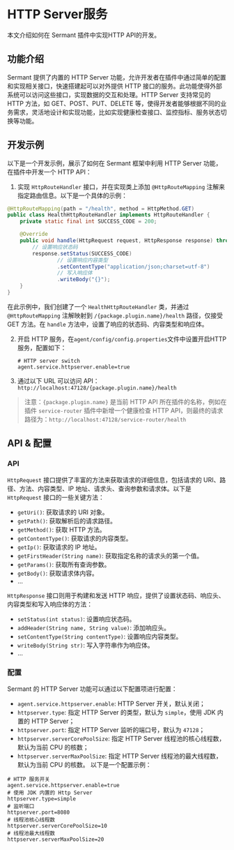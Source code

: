 # HTTP Server服务

本文介绍如何在 Sermant 插件中实现HTTP API的开发。

## 功能介绍
Sermant 提供了内置的 HTTP Server 功能，允许开发者在插件中通过简单的配置和实现相关接口，快速搭建起可以对外提供 HTTP 接口的服务。此功能使得外部系统可以访问这些接口，实现数据的交互和处理。HTTP Server 支持常见的 HTTP 方法，如 GET、POST、PUT、DELETE 等，使得开发者能够根据不同的业务需求，灵活地设计和实现功能，比如实现健康检查接口、监控指标、服务状态切换等功能。

## 开发示例
以下是一个开发示例，展示了如何在 Sermant 框架中利用 HTTP Server 功能，在插件中开发一个 HTTP API：
1. 实现 `HttpRouteHandler` 接口，并在实现类上添加 `@HttpRouteMapping` 注解来指定路由信息。以下是一个具体的示例：
```java
@HttpRouteMapping(path = "/health", method = HttpMethod.GET)
public class HealthHttpRouteHandler implements HttpRouteHandler {
    private static final int SUCCESS_CODE = 200;

    @Override
    public void handle(HttpRequest request, HttpResponse response) throws Exception {
        // 设置响应状态码
        response.setStatus(SUCCESS_CODE)
                // 设置响应内容类型
                .setContentType("application/json;charset=utf-8")
                // 写入响应体
                .writeBody("{}");
    }
}
```
在此示例中，我们创建了一个 `HealthHttpRouteHandler` 类，并通过 `@HttpRouteMapping` 注解映射到 `/{package.plugin.name}/health` 路径，仅接受 GET 方法。在 `handle` 方法中，设置了响应的状态码、内容类型和响应体。

2. 开启 HTTP 服务，在`agent/config/config.properties`文件中设置开启HTTP服务，配置如下：
   ```
   # HTTP server switch
   agent.service.httpserver.enable=true
   ```

3. 通过以下 URL 可以访问 API：`http://localhost:47128/{package.plugin.name}/health`
> 注意：`{package.plugin.name}` 是当前 HTTP API 所在插件的名称，例如在插件 `service-router` 插件中新增一个健康检查 HTTP API，则最终的请求路径为：`http://localhost:47128/service-router/health`

## API & 配置

### API
`HttpRequest` 接口提供了丰富的方法来获取请求的详细信息，包括请求的 URI、路径、方法、内容类型、IP 地址、请求头、查询参数和请求体。以下是 `HttpRequest` 接口的一些关键方法：
- `getUri()`: 获取请求的 URI 对象。
- `getPath()`: 获取解析后的请求路径。
- `getMethod()`: 获取 HTTP 方法。
- `getContentType()`: 获取请求的内容类型。
- `getIp()`: 获取请求的 IP 地址。
- `getFirstHeader(String name)`: 获取指定名称的请求头的第一个值。
- `getParams()`: 获取所有查询参数。
- `getBody()`: 获取请求体内容。
- ...

`HttpResponse` 接口则用于构建和发送 HTTP 响应，提供了设置状态码、响应头、内容类型和写入响应体的方法：
- `setStatus(int status)`: 设置响应状态码。
- `addHeader(String name, String value)`: 添加响应头。
- `setContentType(String contentType)`: 设置响应内容类型。
- `writeBody(String str)`: 写入字符串作为响应体。
- ...

### 配置
Sermant 的 HTTP Server 功能可以通过以下配置项进行配置：
- `agent.service.httpserver.enable`: HTTP Server 开关，默认关闭；
- `httpserver.type`: 指定 HTTP Server 的类型，默认为 `simple`，使用 JDK 内置的 HTTP Server；
- `httpserver.port`: 指定 HTTP Server 监听的端口号，默认为 `47128`；
- `httpserver.serverCorePoolSize`: 指定 HTTP Server 线程池的核心线程数，默认为当前 CPU 的核数；
- `httpserver.serverMaxPoolSize`: 指定 HTTP Server 线程池的最大线程数，默认为当前 CPU 的核数。
  以下是一个配置示例：
```properties
# HTTP 服务开关
agent.service.httpserver.enable=true
# 使用 JDK 内置的 Http Server
httpserver.type=simple
# 监听端口
httpserver.port=8080
# 线程池核心线程数
httpserver.serverCorePoolSize=10
# 线程池最大线程数
httpserver.serverMaxPoolSize=20
```

